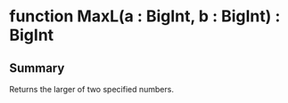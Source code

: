 # function MaxL(a : BigInt, b : BigInt) : BigInt

## Summary
Returns the larger of two specified numbers.

